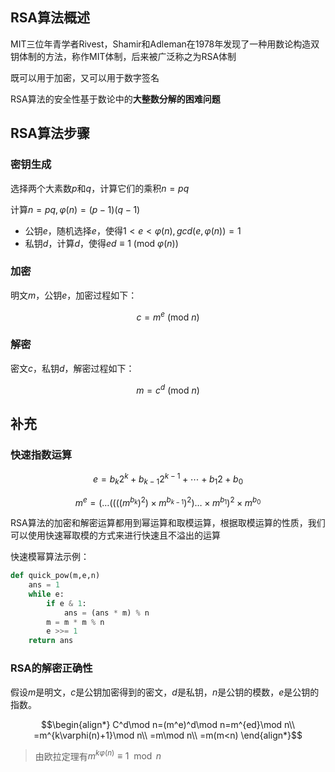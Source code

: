 ## RSA算法概述

MIT三位年青学者Rivest，Shamir和Adleman在1978年发现了一种用数论构造双钥体制的方法，称作MIT体制，后来被广泛称之为RSA体制

既可以用于加密，又可以用于数字签名

RSA算法的安全性基于数论中的**大整数分解的困难问题**

## RSA算法步骤

### 密钥生成

选择两个大素数$p$和$q$，计算它们的乘积$n=pq$

计算$n=pq,\varphi(n)=(p-1)(q-1)$

- 公钥$e$，随机选择$e$，使得$1<e<\varphi(n),gcd(e,\varphi(n))=1$
- 私钥$d$，计算$d$，使得$ed\equiv 1\ (\text{mod}\ \varphi(n))$

### 加密

明文$m$，公钥$e$，加密过程如下：

$$c=m^e\ (\text{mod}\ n)$$

### 解密

密文$c$，私钥$d$，解密过程如下：

$$m=c^d\ (\text{mod}\ n)$$

## 补充

### 快速指数运算

$$e=b_k 2^k+b_{k-1} 2^{k-1}+\cdots+b_1 2+b_0$$

$$m^e =(\dots((((m^{b_k})^2)\times m^{b_{k-1}})^2)\dots \times m^{b_1})^2\times m^{b_0}$$

RSA算法的加密和解密运算都用到幂运算和取模运算，根据取模运算的性质，我们可以使用快速幂取模的方式来进行快速且不溢出的运算

快速模幂算法示例：

```python
def quick_pow(m,e,n) 
    ans = 1
    while e:
        if e & 1:
            ans = (ans * m) % n
        m = m * m % n
        e >>= 1
    return ans
```

### RSA的解密正确性

假设$m$是明文，$c$是公钥加密得到的密文，$d$是私钥，$n$是公钥的模数，$e$是公钥的指数。

$$\begin{align*}
    C^d\mod n=(m^e)^d\mod n=m^{ed}\mod n\\
    =m^{k\varphi(n)+1}\mod n\\
    =m\mod n\\
    =m(m<n)
\end{align*}$$

> 由欧拉定理有$m^{k\varphi(n)}\equiv 1\mod n$